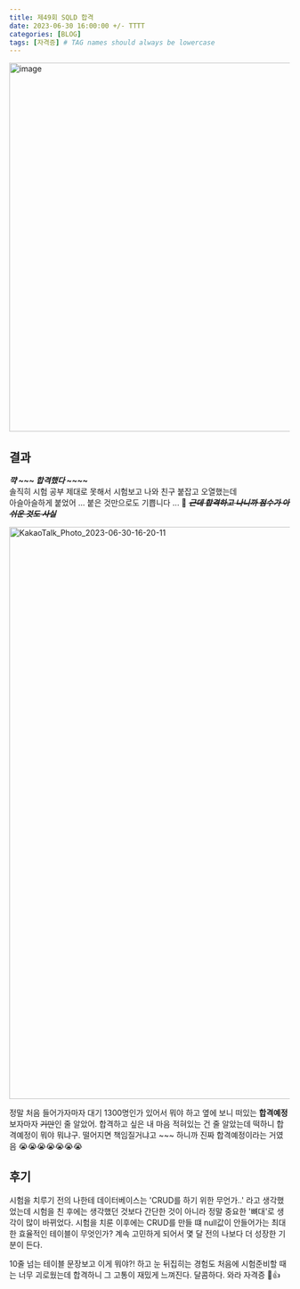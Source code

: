 ```yaml
---
title: 제49회 SQLD 합격
date: 2023-06-30 16:00:00 +/- TTTT
categories: [BLOG]
tags: [자격증] # TAG names should always be lowercase
---
```

<img width="662" alt="image" src="https://github.com/jeongjayun/jeongjayun.github.io/assets/116062065/48be6b64-5672-4488-a688-20cc72f7ae0a">

## 결과
***꺅 ~~~ 합격했다 ~~~~***   
솔직히 시험 공부 제대로 못해서 시험보고 나와 친구 붙잡고 오열했는데   
아슬아슬하게 붙었어 ... 붙은 것만으로도 기쁩니다 ... 🥹
***<del>근데 합격하고 나니까 점수가 아쉬운 것도 사실</del>***

<img width="1027" alt="KakaoTalk_Photo_2023-06-30-16-20-11" src="https://github.com/jeongjayun/jeongjayun.github.io/assets/116062065/56c1e7c3-2a09-44e2-87a0-b4b13214e899">

정말 처음 들어가자마자 대기 1300명인가 있어서 뭐야 하고 옆에 보니 떠있는 **합격예정** 보자마자 <del>기만</del>인 줄 알았어. 합격하고 싶은 내 마음 적혀있는 건 줄 알았는데 떡하니 합격예정이 뭐야 뭐냐구. 떨어지면 책임질거냐고 ~~~ 하니까 진짜 합격예정이라는 거였음 😭😭😭😭😭😭😭

## 후기

시험을 치루기 전의 나한테 데이터베이스는 'CRUD를 하기 위한 무언가..' 라고 생각했었는데 시험을 친 후에는 생각했던 것보다 간단한 것이 아니라 정말 중요한 '뼈대'로 생각이 많이 바뀌었다. 시험을 치룬 이후에는 CRUD를 만들 떄 null값이 안들어가는 최대한 효율적인 테이블이 무엇인가? 계속 고민하게 되어서 몇 달 전의 나보다 더 성장한 기분이 든다. 

10줄 넘는 테이블 문장보고 이게 뭐야?! 하고 눈 뒤집히는 경험도 처음에 시험준비할 때는 너무 괴로웠는데 합격하니 그 고통이 재밌게 느껴진다. 달콤하다. 와라 자격증 🥹👍